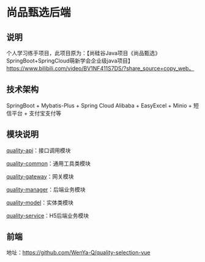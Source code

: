 # 			尚品甄选后端

## 说明

个人学习练手项目，此项目原为：【尚硅谷Java项目《尚品甄选》 SpringBoot+SpringCloud萌新学会企业级java项目】 https://www.bilibili.com/video/BV1NF411S7DS/?share_source=copy_web。



## 技术架构

SpringBoot +  Mybatis-Plus + Spring Cloud Alibaba + EasyExcel + Minio + 短信平台 + 支付宝支付等



## 模块说明

 [quality-api](D:\GitHub\quality-selection\quality-api)：接口调用模块

 [quality-common](D:\GitHub\quality-selection\quality-common)：通用工具类模块

 [quality-gateway](D:\GitHub\quality-selection\quality-gateway)：网关模块

 [quality-manager](D:\GitHub\quality-selection\quality-manager)：后端业务模块

 [quality-model](D:\GitHub\quality-selection\quality-model)：实体类模块

 [quality-service](D:\GitHub\quality-selection\quality-service)：H5后端业务模块



## 前端

地址：https://github.com/WenYa-Q/quality-selection-vue